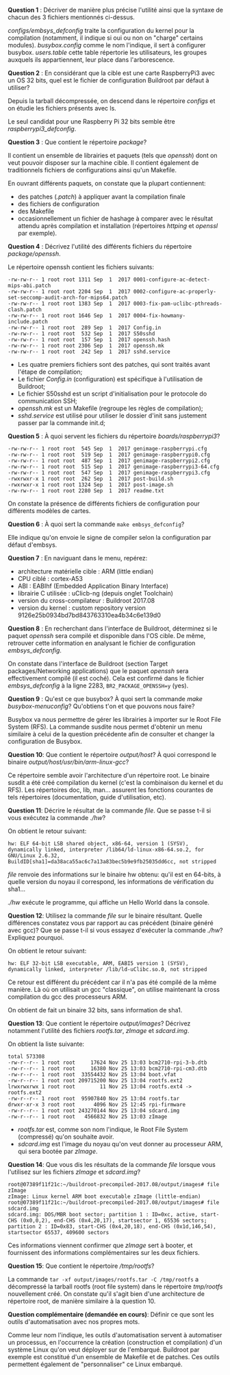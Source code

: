 **Question 1** :  Décriver de manière plus précise l'utilité ainsi que la syntaxe
                de chacun des 3 fichiers mentionnés ci-dessus.

*configs/embsys_defconfig* traite la configuration du kernel pour la compilation (notamment, il indique si oui ou non on "charge" certains modules).
*busybox.config* comme le nom l'indique, il sert à configurer busybox.
*users.table* cette table répertorie les utilisateurs, les groupes auxquels ils appartiennent, leur place dans l'arborescence.

**Question 2** : En considérant que la cible est une carte RaspberryPi3 avec un
                OS 32 bits, quel est le fichier de configuration Buildroot par
                défaut à utiliser?

Depuis la tarball décompressée, on descend dans le répertoire *configs* et on étudie les fichiers présents avec ls.

Le seul candidat pour une Raspberry Pi 32 bits semble être *raspberrypi3_defconfig*.

**Question 3** : Que contient le répertoire *package*?

Il contient un ensemble de librairies et paquets (tels que *openssh*) dont on veut pouvoir disposer sur la machine cible. Il contient également de traditionnels fichiers de configurations ainsi qu'un Makefile.

En ouvrant différents paquets, on constate que la plupart contiennent:
 * des patches (*.patch*) à appliquer avant la compilation finale
 * des fichiers de configuration
 * des Makefile
 * occasionnellement un fichier de hashage à comparer avec le résultat attendu après compilation et installation (répertoires *httping* et *openssl* par exemple).

**Question 4** : Décrivez l'utilité des différents fichiers du répertoire
                *package/openssh*.

Le répertoire openssh contient les fichiers suivants:

````
-rw-rw-r-- 1 root root 1311 Sep  1  2017 0001-configure-ac-detect-mips-abi.patch
-rw-rw-r-- 1 root root 2204 Sep  1  2017 0002-configure-ac-properly-set-seccomp-audit-arch-for-mips64.patch
-rw-rw-r-- 1 root root 1383 Sep  1  2017 0003-fix-pam-uclibc-pthreads-clash.patch
-rw-rw-r-- 1 root root 1646 Sep  1  2017 0004-fix-howmany-include.patch
-rw-rw-r-- 1 root root  289 Sep  1  2017 Config.in
-rw-rw-r-- 1 root root  532 Sep  1  2017 S50sshd
-rw-rw-r-- 1 root root  157 Sep  1  2017 openssh.hash
-rw-rw-r-- 1 root root 2306 Sep  1  2017 openssh.mk
-rw-rw-r-- 1 root root  242 Sep  1  2017 sshd.service

````

* Les quatre premiers fichiers sont des patches, qui sont traités avant l'étape de compilation;
* Le fichier *Config.in* (configuration) est spécifique à l'utilisation de Buildroot;
* Le fichier S50sshd est un script d'initialisation pour le protocole do communication SSH;
* *openssh.mk* est un Makefile (regroupe les règles de compilation);
* *sshd.service* est utilisé pour utiliser le dossier d'init sans justement passer par la commande init.d;



**Question 5** : À quoi servent les fichiers du répertoire
                *boards/raspberrypi3*?

````
-rw-rw-r-- 1 root root  545 Sep  1  2017 genimage-raspberrypi.cfg
-rw-rw-r-- 1 root root  519 Sep  1  2017 genimage-raspberrypi0.cfg
-rw-rw-r-- 1 root root  487 Sep  1  2017 genimage-raspberrypi2.cfg
-rw-rw-r-- 1 root root  515 Sep  1  2017 genimage-raspberrypi3-64.cfg
-rw-rw-r-- 1 root root  547 Sep  1  2017 genimage-raspberrypi3.cfg
-rwxrwxr-x 1 root root  262 Sep  1  2017 post-build.sh
-rwxrwxr-x 1 root root 1324 Sep  1  2017 post-image.sh
-rw-rw-r-- 1 root root 2280 Sep  1  2017 readme.txt
````

On constate la présence de différents fichiers de configuration pour différents modèles de cartes.


**Question 6** : À quoi sert la commande `make embsys_defconfig`?

Elle indique qu'on envoie le signe de compiler selon la configuration par défaut d'embsys.


**Question 7** : En naviguant dans le menu, repérez:

* architecture matérielle cible : ARM (little endian)
* CPU ciblé : cortex-A53
* ABI : EABIhf (Embedded Application Binary Interface)
* librairie C utilisée : uClicb-ng (depuis onglet Toolchain)
* version du cross-compilateur : Buildroot 2017.08
* version du kernel : custom repository version 9126e25b0934bd7bd843763310ea4b34c6e139d0

**Question 8** : En recherchant dans l'interface de Buildroot, déterminez si le
                paquet *openssh* sera compilé et disponible dans l'OS cible. De
                même, retrouver cette information en analysant le fichier de
                configuration *embsys_defconfig*.

On constate dans l'interface de Buildroot (section Target packages/Networking applications) que le paquet *openssh* sera effectivement compilé (il est coché). Cela est confirmé dans le fichier *embsys_defconfig* à la ligne 2283, `BR2_PACKAGE_OPENSSH=y` (yes).


**Question 9** : Qu'est ce que busybox? À quoi sert la commande
                *make busybox-menuconfig*? Qu'obtiens t'on et que pouvons
                nous faire?

Busybox va nous permettre de gérer les librairies à importer sur le Root File System (RFS). La commande susdite nous permet d'obtenir un menu similaire à celui de la question précédente afin de consulter et changer la configuration de Busybox.

**Question 10**: Que contient le répertoire *output/host*? À quoi correspond
                 le binaire *output/host/usr/bin/arm-linux-gcc*?

Ce répertoire semble avoir l'architecture d'un répertoire root. Le binaire susdit a été créé compilation du kernel (c'est la combinaison du kernel et du RFS). Les répertoires doc, lib, man... assurent les fonctions courantes de tels répertoires (documentation, guide d'utilisation, etc).

**Question 11**: Décrire le résultat de la commande *file*. Que se passe t-il
                 si vous exécutez la commande *./hw*?

On obtient le retour suivant:

````
hw: ELF 64-bit LSB shared object, x86-64, version 1 (SYSV), dynamically linked, interpreter /lib64/ld-linux-x86-64.so.2, for GNU/Linux 2.6.32, BuildID[sha1]=da38aca55ac6c7a13a83bec5b9e9fb25035dd6cc, not stripped
````

*file* renvoie des informations sur le binaire hw obtenu: qu'il est en 64-bits, à quelle version du noyau il correspond, les informations de vérification du sha1...

*./hw* exécute le programme, qui affiche un Hello World dans la console.

**Question 12**: Utilisez la commande *file* sur le binaire résultant.
                 Quelle différences constatez vous par rapport au cas précédent
                 (binaire généré avec gcc)? Que se passe t-il si vous essayez
                 d'exécuter la commande *./hw*? Expliquez pourquoi.

On obtient le retour suivant:

````
hw: ELF 32-bit LSB executable, ARM, EABI5 version 1 (SYSV), dynamically linked, interpreter /lib/ld-uClibc.so.0, not stripped
````

Ce retour est différent du précédent car il n'a pas été compilé de la même manière. Là où on utilisait un gcc "classique", on utilise maintenant la cross compilation du gcc des processeurs ARM.

On obtient de fait un binaire 32 bits, sans information de sha1.


**Question 13**: Que contient le répertoire *output/images*? Décrivez notamment
                 l'utilité des fichiers *rootfs.tar*, *zImage* et *sdcard.img*.

 On obtient la liste suivante:

````
total 573308
-rw-r--r-- 1 root root     17624 Nov 25 13:03 bcm2710-rpi-3-b.dtb
-rw-r--r-- 1 root root     16380 Nov 25 13:03 bcm2710-rpi-cm3.dtb
-rw-r--r-- 1 root root  33554432 Nov 25 13:04 boot.vfat
-rw-r--r-- 1 root root 209715200 Nov 25 13:04 rootfs.ext2
lrwxrwxrwx 1 root root        11 Nov 25 13:04 rootfs.ext4 -> rootfs.ext2
-rw-r--r-- 1 root root  95907840 Nov 25 13:04 rootfs.tar
drwxr-xr-x 3 root root      4096 Nov 25 12:45 rpi-firmware
-rw-r--r-- 1 root root 243270144 Nov 25 13:04 sdcard.img
-rw-r--r-- 1 root root   4566832 Nov 25 13:03 zImage
````

 * *rootfs.tar* est, comme son nom l'indique, le Root File System (compressé) qu'on souhaite avoir.
 * *sdcard.img* est l'image du noyau qu'on veut donner au processeur ARM, qui sera bootée par *zImage*.

**Question 14**: Que vous dis les résultats de la commande *file* lorsque vous
                 l'utilisez sur les fichiers *zImage* et *sdcard.img*?

````
root@07389f11f21c:~/buildroot-precompiled-2017.08/output/images# file zImage
zImage: Linux kernel ARM boot executable zImage (little-endian)
root@07389f11f21c:~/buildroot-precompiled-2017.08/output/images# file sdcard.img
sdcard.img: DOS/MBR boot sector; partition 1 : ID=0xc, active, start-CHS (0x0,0,2), end-CHS (0x4,20,17), startsector 1, 65536 sectors; partition 2 : ID=0x83, start-CHS (0x4,20,18), end-CHS (0x1d,146,54), startsector 65537, 409600 sectors
````

Ces informations viennent confirmer que *zImage* sert à booter, et fournissent des informations complémentaires sur les deux fichiers.


**Question 15**: Que contient le répertoire */tmp/rootfs*?

La commande `tar -xf output/images/rootfs.tar -C /tmp/rootfs` a décompressé la tarball rootfs (root file system) dans le répertoire *tmp/rootfs* nouvellement créé. On constate qu'il s'agit bien d'une architecture de répertoire root, de manière similaire à la question 10.


**Question complémentaire (demandée en cours)**: Définir ce que sont les outils d'automatisation avec nos propres mots.

Comme leur nom l'indique, les outils d'automatisation servent à automatiser un processus, en l'occurrence la création (construction et compilation) d'un système Linux qu'on veut déployer sur de l'embarqué. Buildroot par exemple est constitué d'un ensemble de Makefile et de patches. Ces outils permettent également de "personnaliser" ce Linux embarqué.
